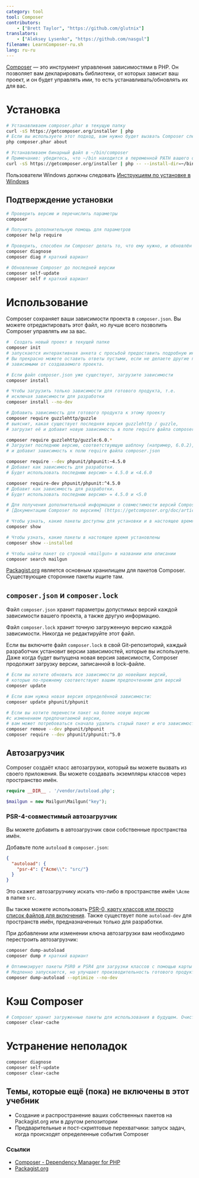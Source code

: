 ```yaml
---
category: tool
tool: Composer
contributors:
    - ["Brett Taylor", "https://github.com/glutnix"]
translators:
    - ["Aleksey Lysenko", "https://github.com/nasgul"]
filename: LearnComposer-ru.sh
lang: ru-ru
---
```


[Composer](https://getcomposer.org/) — это инструмент управления зависимостями в PHP.
Он позволяет вам декларировать библиотеки, от которых зависит ваш проект,
и он будет управлять ими, то есть устанавливать/обновлять их для вас.

# Установка

```sh
# Устанавливаем composer.phar в текущую папку
curl -sS https://getcomposer.org/installer | php
# Если вы используете этот подход, вам нужно будет вызвать Composer следующим образом:
php composer.phar about

# Устанавливаем бинарный файл в ~/bin/composer
# Примечание: убедитесь, что ~/bin находится в переменной PATH вашего окружения
curl -sS https://getcomposer.org/installer | php -- --install-dir=~/bin --filename=composer
```

Пользователи Windows должны следовать
[Инструкциям по установке в Windows](https://getcomposer.org/doc/00-intro.md#installation-windows)

## Подтверждение установки

```sh
# Проверить версию и перечислить параметры
composer

# Получить дополнительную помощь для параметров
composer help require

# Проверить, способен ли Composer делать то, что ему нужно, и обновлён ли он
composer diagnose
composer diag # краткий вариант

# Обновление Composer до последней версии
composer self-update
composer self # краткий вариант
```

# Использование

Composer сохраняет ваши зависимости проекта в `composer.json`.
Вы можете отредактировать этот файл, но лучше всего позволить Composer управлять им за вас.

```sh
#  Создать новый проект в текущей папке
composer init
# запускается интерактивная анкета с просьбой предоставить подробную информацию о вашем проекте.
# Вы прекрасно можете оставить ответы пустыми, если не делаете другие проекты
# зависимыми от создаваемого проекта.

# Если файл composer.json уже существует, загрузите зависимости
composer install

# Чтобы загрузить только зависимости для готового продукта, т.е.
# исключая зависимости для разработки
composer install --no-dev

# Добавить зависимость для готового продукта к этому проекту
composer require guzzlehttp/guzzle
# выяснит, какая существует последняя версия guzzlehttp / guzzle,
# загрузит её и добавит новую зависимость в поле require файла composer.json.

composer require guzzlehttp/guzzle:6.0.*
# Загрузит последнюю версию, соответствующую шаблону (например, 6.0.2),
# и добавит зависимость к полю require файла composer.json

composer require --dev phpunit/phpunit:~4.5.0
# Добавит как зависимость для разработки.
# Будет использовать последнюю версию> = 4.5.0 и <4.6.0

composer require-dev phpunit/phpunit:^4.5.0
# Добавит как зависимость для разработки.
# Будет использовать последнюю версию> = 4.5.0 и <5.0

# Для получения дополнительной информации о совместимости версий Composer см.
# [Документацию Composer по версиям] (https://getcomposer.org/doc/articles/versions.md)

# Чтобы узнать, какие пакеты доступны для установки и в настоящее время установлены
composer show

# Чтобы узнать, какие пакеты в настоящее время установлены
composer show --installed

# Чтобы найти пакет со строкой «mailgun» в названии или описании
composer search mailgun
```

[Packagist.org](https://packagist.org/) является основным хранилищем для пакетов Composer.
Существующие сторонние пакеты ищите там.

## `composer.json` и `composer.lock`

Файл `composer.json` хранит параметры допустимых версий каждой зависимости
вашего проекта, а также другую информацию.

Файл `composer.lock` хранит точную загруженную версию каждой зависимости.
Никогда не редактируйте этот файл.

Если вы включите файл `composer.lock` в свой Git-репозиторий,
каждый разработчик установит версии зависимостей, которые вы используете.
Даже когда будет выпущена новая версия зависимости, Composer продолжит загрузку версии,
записанной в lock-файле.

```sh
# Если вы хотите обновить все зависимости до новейших версий,
# которые по-прежнему соответствуют вашим предпочтениям для версий
composer update

# Если вам нужна новая версия определённой зависимости:
composer update phpunit/phpunit

# Если вы хотите перенести пакет на более новую версию
#с изменением предпочитаемой версии,
# вам может потребоваться сначала удалить старый пакет и его зависимости.
composer remove --dev phpunit/phpunit
composer require --dev phpunit/phpunit:^5.0
```

## Автозагрузчик

Composer создаёт класс автозагрузки, который вы можете вызвать
из своего приложения. Вы можете создавать экземпляры классов через пространство имён.

```php
require __DIR__ . '/vendor/autoload.php';

$mailgun = new Mailgun\Mailgun("key");
```

### PSR-4-совместимый автозагрузчик

Вы можете добавить в автозагрузчик свои собственные пространства имён.

Добавьте поле `autoload` в `composer.json`:

```json
{
  "autoload": {
    "psr-4": {"Acme\\": "src/"}
  }
}
```

Это скажет автозагрузчику искать что-либо в пространстве имён `\Acme` в папке `src`.

Вы также можете использовать
[PSR-0, карту классов или просто список файлов для включения](https://getcomposer.org/doc/04-schema.md#autoload).
Также существует поле `autoload-dev` для пространств имён, предназначенных только для разработки.

При добавлении или изменении ключа автозагрузки вам необходимо перестроить автозагрузчик:

```sh
composer dump-autoload
composer dump # краткий вариант

# Оптимизирует пакеты PSR0 и PSR4 для загрузки классов с помощью карты классов.
# Медленно запускается, но улучшает производительность готового продукта.
composer dump-autoload --optimize --no-dev
```

# Кэш Composer

```sh
# Composer хранит загруженные пакеты для использования в будущем. Очистите кэш с помощью:
composer clear-cache
```

# Устранение неполадок

```sh
composer diagnose
composer self-update
composer clear-cache
```

## Темы, которые ещё (пока) не включены в этот учебник

* Создание и распространение ваших собственных пакетов на Packagist.org или в другом репозитории
* Предварительные и пост-скриптовые перехватчики: запуск задач,
 когда происходят определенные события Composer

### Ссылки

* [Composer - Dependency Manager for PHP](https://getcomposer.org/)
* [Packagist.org](https://packagist.org/)
